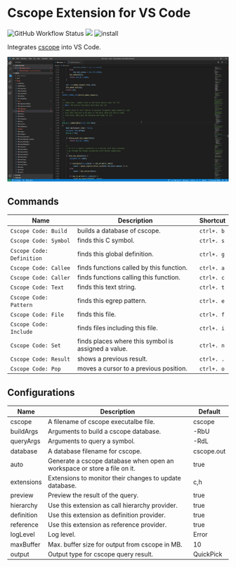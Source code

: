 # Cscope Extension for VS Code
![GitHub Workflow Status](https://img.shields.io/github/actions/workflow/status/SeungukShin/cscope-code/ci.yml?branch=master)
[![](https://img.shields.io/visual-studio-marketplace/v/SeungukShin.cscope-code)](https://marketplace.visualstudio.com/items?itemName=SeungukShin.cscope-code)
![install](https://img.shields.io/visual-studio-marketplace/i/SeungukShin.cscope-code)

Integrates [cscope](http://cscope.sourceforge.net) into VS Code.

![demo](https://raw.githubusercontent.com/SeungukShin/cscope-code/master/resources/demo.gif)

## Commands

| Name                      | Description                                         | Shortcut   |
|---------------------------|-----------------------------------------------------|------------|
| `Cscope Code: Build`      | builds a database of cscope.                        | `ctrl+. b` |
| `Cscope Code: Symbol`     | finds this C symbol.                                | `ctrl+. s` |
| `Cscope Code: Definition` | finds this global definition.                       | `ctrl+. g` |
| `Cscope Code: Callee`     | finds functions called by this function.            | `ctrl+. a` |
| `Cscope Code: Caller`     | finds functions calling this function.              | `ctrl+. c` |
| `Cscope Code: Text`       | finds this text string.                             | `ctrl+. t` |
| `Cscope Code: Pattern`    | finds this egrep pattern.                           | `ctrl+. e` |
| `Cscope Code: File`       | finds this file.                                    | `ctrl+. f` |
| `Cscope Code: Include`    | finds files including this file.                    | `ctrl+. i` |
| `Cscope Code: Set`        | finds places where this symbol is assigned a value. | `ctrl+. n` |
| `Cscope Code: Result`     | shows a previous result.                            | `ctrl+. .` |
| `Cscope Code: Pop`        | moves a cursor to a previous position.              | `ctrl+. o` |

## Configurations

| Name       | Description                                                              | Default     |
|------------|--------------------------------------------------------------------------|-------------|
| cscope     | A filename of cscope executalbe file.                                    | cscope      |
| buildArgs  | Arguments to build a cscope database.                                    | -RbU        |
| queryArgs  | Arguments to query a symbol.                                             | -RdL        |
| database   | A database filename for cscope.                                          | cscope.out  |
| auto       | Generate a cscope database when open an workspace or store a file on it. | true        |
| extensions | Extensions to monitor their changes to update database.                  | c,h         |
| preview    | Preview the result of the query.                                         | true        |
| hierarchy  | Use this extension as call hierarchy provider.                           | true        |
| definition | Use this extension as definition provider.                               | true        |
| reference  | Use this extension as reference provider.                                | true        |
| logLevel   | Log level.                                                               | Error       |
| maxBuffer  | Max. buffer size for output from cscope in MB.                           | 10          |
| output     | Output type for cscope query result.                                     | QuickPick   |
